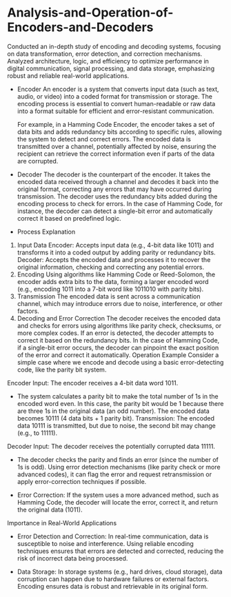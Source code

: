 # Analysis-and-Operation-of-Encoders-and-Decoders
Conducted an in-depth study of encoding and decoding systems, focusing on data transformation, error detection, and correction mechanisms. Analyzed architecture, logic, and efficiency to optimize performance in digital communication, signal processing, and data storage, emphasizing robust and reliable real-world applications.

* Encoder
An encoder is a system that converts input data (such as text, audio, or video) into a coded format for transmission or storage. The encoding process is essential to convert human-readable or raw data into a format suitable for efficient and error-resistant communication.

  For example, in a Hamming Code Encoder, the encoder takes a set of data bits and adds redundancy bits according to 
  specific rules, allowing the system to detect and correct errors. The encoded data is transmitted over a channel, 
  potentially affected by noise, ensuring the recipient can retrieve the correct information even if parts of the data 
  are corrupted.

* Decoder
The decoder is the counterpart of the encoder. It takes the encoded data received through a channel and decodes it back into the original format, correcting any errors that may have occurred during transmission. The decoder uses the redundancy bits added during the encoding process to check for errors. In the case of Hamming Code, for instance, the decoder can detect a single-bit error and automatically correct it based on predefined logic.

* Process Explanation
1. Input Data
Encoder: Accepts input data (e.g., 4-bit data like 1011) and transforms it into a coded output by adding parity or redundancy bits.
Decoder: Accepts the encoded data and processes it to recover the original information, checking and correcting any potential errors.
2. Encoding
Using algorithms like Hamming Code or Reed-Solomon, the encoder adds extra bits to the data, forming a larger encoded word (e.g., encoding 1011 into a 7-bit word like 1011010 with parity bits).
3. Transmission
The encoded data is sent across a communication channel, which may introduce errors due to noise, interference, or other factors.
4. Decoding and Error Correction
The decoder receives the encoded data and checks for errors using algorithms like parity check, checksums, or more complex codes.
If an error is detected, the decoder attempts to correct it based on the redundancy bits. In the case of Hamming Code, if a single-bit error occurs, the decoder can pinpoint the exact position of the error and correct it automatically.
Operation Example
Consider a simple case where we encode and decode using a basic error-detecting code, like the parity bit system.

Encoder Input: The encoder receives a 4-bit data word 1011.

* The system calculates a parity bit to make the total number of 1s in the encoded word even. In this case, the parity bit would be 1 because there are three 1s in the original data (an odd number). The encoded data becomes 10111 (4 data bits + 1 parity bit).
Transmission: The encoded data 10111 is transmitted, but due to noise, the second bit may change (e.g., to 11111).

Decoder Input: The decoder receives the potentially corrupted data 11111.

* The decoder checks the parity and finds an error (since the number of 1s is odd). Using error detection mechanisms (like parity check or more advanced codes), it can flag the error and request retransmission or apply error-correction techniques if possible.

* Error Correction: If the system uses a more advanced method, such as Hamming Code, the decoder will locate the error, correct it, and return the original data (1011).

Importance in Real-World Applications
* Error Detection and Correction: In real-time communication, data is susceptible to noise and interference. Using reliable encoding techniques ensures that errors are detected and corrected, reducing the risk of incorrect data being processed.

* Data Storage: In storage systems (e.g., hard drives, cloud storage), data corruption can happen due to hardware failures or external factors. Encoding ensures data is robust and retrievable in its original form.
